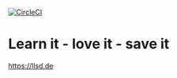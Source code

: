[![CircleCI](https://circleci.com/gh/devndive/learn-love-save/tree/master.svg?style=svg)](https://circleci.com/gh/devndive/learn-love-save/tree/master)

# Learn it - love it - save it
https://llsd.de
